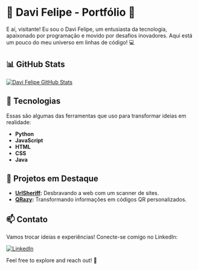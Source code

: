 # 🚀 Davi Felipe - Portfólio 🚀

E aí, visitante! Eu sou o Davi Felipe, um entusiasta da tecnologia, apaixonado por programação e movido por desafios inovadores. Aqui está um pouco do meu universo em linhas de código! 💻

## 📊 GitHub Stats

[![Davi Felipe GitHub Stats](https://github-readme-stats.vercel.app/api?username=Imvelloster46&show_icons=true&theme=radical)](https://github.com/anuraghazra/github-readme-stats)

## 🔧 Tecnologias

Essas são algumas das ferramentas que uso para transformar ideias em realidade:

- **Python**
- **JavaScript**
- **HTML**
- **CSS**
- **Java**

## 🚀 Projetos em Destaque

- **[UrlSheriff](https://github.com/Imvelloster46/UrlSheriff):** Desbravando a web com um scanner de sites.
- **[QRazy](https://github.com/Imvelloster46/QRazy):** Transformando informações em códigos QR personalizados.

## 📫 Contato

Vamos trocar ideias e experiências! Conecte-se comigo no LinkedIn:

[![LinkedIn](https://img.shields.io/badge/LinkedIn-Connect-blue)](https://www.linkedin.com/public-profile/settings?trk=d_flagship3_profile_self_view_public_profile)

Feel free to explore and reach out! 🌟
